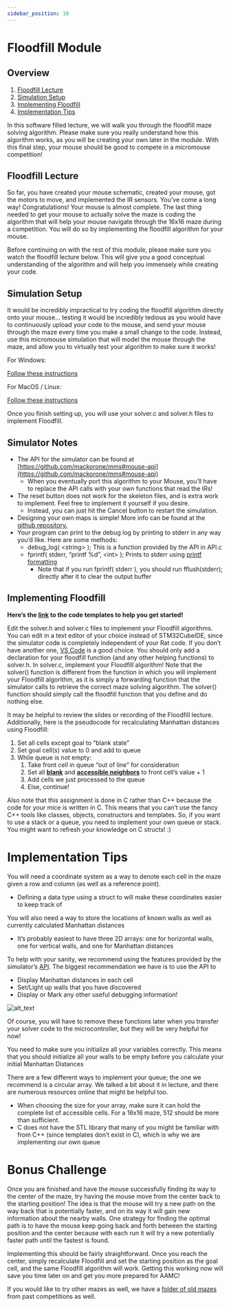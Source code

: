 ```yaml
---
sidebar_position: 10
---
```


# Floodfill Module

## Overview

1. [Floodfill Lecture](#heading=h.69qwjk4w5wc4)
2. [Simulation Setup](#heading=h.2suvr82y3f4z)
3. [Implementing Floodfill](#heading=h.1vr7qet6ko0l)
4. [Implementation Tips](#heading=h.1zmi9tmv6nd5)

In this software filled lecture, we will walk you through the floodfill maze solving algorithm. Please make sure you really understand how this algorithm works, as you will be creating your own later in the module. With this final step, your mouse should be good to compete in a micromouse competition!

## Floodfill Lecture

So far, you have created your mouse schematic, created your mouse, got the motors to move, and implemented the IR sensors. You’ve come a long way! Congratulations! Your mouse is almost complete. The last thing needed to get your mouse to actually solve the maze is coding the algorithm that will help your mouse navigate through the 16x16 maze during a competition. You will do so by implementing the floodfill algorithm for your mouse.

Before continuing on with the rest of this module, please make sure you watch the floodfill lecture below. This will give you a good conceptual understanding of the algorithm and will help you immensely while creating your code.

## Simulation Setup

It would be incredibly impractical to try coding the floodfill algorithm directly onto your mouse… testing it would be incredibly tedious as you would have to continuously upload your code to the mouse, and send your mouse through the maze every time you make a small change to the code. Instead, use this micromouse simulation that will model the mouse through the maze, and allow you to virtually test your algorithm to make sure it works!

For Windows:

[Follow these instructions](https://docs.google.com/presentation/d/1tr_2cUcouLl3fvlSyOth7XXo3jRbpBw1TfRX8yWRETY/edit?usp=sharing)

For MacOS / Linux:

[Follow these instructions](https://docs.google.com/presentation/d/18rHwcIJNPsIRkun7N9Wq5YYAiFSc-rkyNcAQBOEolg4/edit?usp=share_link)

Once you finish setting up, you will use your solver.c and solver.h files to implement Floodfill.

## Simulator Notes

- The API for the simulator can be found at [https://github.com/mackorone/mms#mouse-api](https://github.com/mackorone/mms#mouse-api)
  - When you eventually port this algorithm to your Mouse, you’ll have to replace the API calls with your own functions that read the IRs!
- The reset button does not work for the skeleton files, and is extra work to implement. Feel free to implement it yourself if you desire.
  - Instead, you can just hit the Cancel button to restart the simulation.
- Designing your own maps is simple! More info can be found at the [github repository.](https://github.com/mackorone/mms#maze-files)
- Your program can print to the debug log by printing to stderr in any way you’d like. Here are some methods:
  - debug_log( &lt;string> ); This is a function provided by the API in API.c
  - fprintf( stderr, “printf %d”, &lt;int> ); Prints to stderr using [printf formatting](https://www.cplusplus.com/reference/cstdio/printf/)
    - Note that if you run fprintf( stderr ), you should run fflush(stderr); directly after it to clear the output buffer

## Implementing Floodfill

**Here’s the [link](https://drive.google.com/drive/folders/12Jk35q7irAqO6b6fU7UQnhUcyCelNV2E?usp=share_link) to the code templates to help you get started!**

Edit the solver.h and solver.c files to implement your Floodfill algorithms. You can edit in a text editor of your choice instead of STM32CubeIDE, since the simulator code is completely independent of your Rat code. If you don’t have another one, [VS Code](https://code.visualstudio.com/) is a good choice. You should only add a declaration for your floodfill function (and any other helping functions) to solver.h. In solver.c, implement your Floodfill algorithm! Note that the solver() function is different from the function in which you will implement your Floodfill algorithm, as it is simply a forwarding function that the simulator calls to retrieve the correct maze solving algorithm. The solver() function should simply call the floodfill function that you define and do nothing else.

It may be helpful to review the slides or recording of the Floodfill lecture. Additionally, here is the pseudocode for recalculating Manhattan distances using Floodfill:

1. Set all cells except goal to “blank state”
2. Set goal cell(s) value to 0 and add to queue
3. While queue is not empty:
   1. Take front cell in queue “out of line” for consideration
   2. Set all **<ins>blank</ins>** and **<ins>accessible neighbors</ins>** to front cell’s value + 1
   3. Add cells we just processed to the queue
   4. Else, continue!

Also note that this assignment is done in C rather than C++ because the code for your mice is written in C. This means that you can’t use the fancy C++ tools like classes, objects, constructors and templates. So, if you want to use a stack or a queue, you need to implement your own queue or stack. You might want to refresh your knowledge on C structs! :)

# Implementation Tips

You will need a coordinate system as a way to denote each cell in the maze given a row and column (as well as a reference point).

- Defining a data type using a struct to will make these coordinates easier to keep track of

You will also need a way to store the locations of known walls as well as currently calculated Manhattan distances

- It’s probably easiest to have three 2D arrays: one for horizontal walls, one for vertical walls, and one for Manhattan distances

To help with your sanity, we recommend using the features provided by the simulator’s [API](https://github.com/mackorone/mms#mouse-api). The biggest recommendation we have is to use the API to

- Display Manhattan distances in each cell
- Set/Light up walls that you have discovered
- Display or Mark any other useful debugging information!

![alt_text](images8/image1.png "image_tooltip")

Of course, you will have to remove these functions later when you transfer your solver code to the microcontroller, but they will be very helpful for now!

You need to make sure you initialize all your variables correctly. This means that you should initialize all your walls to be empty before you calculate your initial Manhattan Distances

There are a few different ways to implement your queue; the one we recommend is a circular array. We talked a bit about it in lecture, and there are numerous resources online that might be helpful too.

- When choosing the size for your array, make sure it can hold the complete list of accessible cells. For a 16x16 maze, 512 should be more than sufficient.
- C does not have the STL library that many of you might be familiar with from C++ (since templates don’t exist in C), which is why we are implementing our own queue

# Bonus Challenge

Once you are finished and have the mouse successfully finding its way to the center of the maze, try having the mouse move from the center back to the starting position! The idea is that the mouse will try a new path on the way back that is potentially faster, and on its way it will gain new information about the nearby walls. One strategy for finding the optimal path is to have the mouse keep going back and forth between the starting position and the center because with each run it will try a new potentially faster path until the fastest is found.

Implementing this should be fairly straightforward. Once you reach the center, simply recalculate Floodfill and set the starting position as the goal cell, and the same Floodfill algorithm will work. Getting this working now will save you time later on and get you more prepared for AAMC!

If you would like to try other mazes as well, we have a [folder of old mazes](https://drive.google.com/drive/folders/1rrAo9fEn9-vTskAARHAtY_kaurIqwsau?usp=sharing) from past competitions as well.
